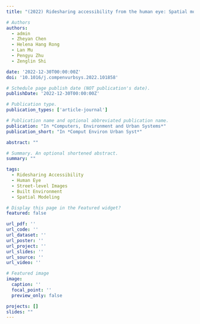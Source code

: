 ```yaml
---
title: "(2022) Ridesharing accessibility from the human eye: Spatial modeling of built environment with street-level images. Computers, Environment and Urban Systems, 97, 101858"

# Authors
authors:
  - admin
  - Zheyan Chen
  - Helena Hang Rong
  - Lan Mu
  - Pengyu Zhu
  - Zenglin Shi

date: '2022-12-30T00:00:00Z'
doi: '10.1016/j.compenvurbsys.2022.101858'

# Schedule page publish date (NOT publication's date).
publishDate: '2022-12-30T00:00:00Z'

# Publication type.
publication_types: ['article-journal']

# Publication name and optional abbreviated publication name.
publication: "In *Computers, Environment and Urban Systems*"
publication_short: "In *Comput Environ Urban Syst*"

abstract: ""

# Summary. An optional shortened abstract.
summary: ""

tags:
  - Ridesharing Accessibility
  - Human Eye
  - Street-level Images
  - Built Environment
  - Spatial Modeling

# Display this page in the Featured widget?
featured: false

url_pdf: ''
url_code: ''
url_dataset: ''
url_poster: ''
url_project: ''
url_slides: ''
url_source: ''
url_video: ''

# Featured image
image:
  caption: ''
  focal_point: ''
  preview_only: false

projects: []
slides: ""
---
```

